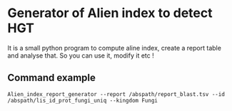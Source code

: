 # Generator of Alien index to detect HGT

It is a small python program to compute aline index, create a report table and analyse that. So you can use it, modify it etc !

## Command example

`Alien_index_report_generator --report /abspath/report_blast.tsv --id /abspath/lis_id_prot_fungi_uniq --kingdom Fungi`
